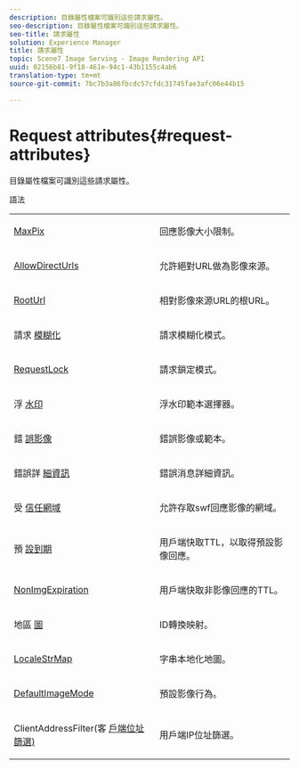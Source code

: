 ```yaml
---
description: 目錄屬性檔案可識別這些請求屬性。
seo-description: 目錄屬性檔案可識別這些請求屬性。
seo-title: 請求屬性
solution: Experience Manager
title: 請求屬性
topic: Scene7 Image Serving - Image Rendering API
uuid: 02156b81-9f18-461e-94c1-43b1155c4ab6
translation-type: tm+mt
source-git-commit: 7bc7b3a86fbcdc57cfdc31745fae3afc06e44b15

---
```



# Request attributes{#request-attributes}

目錄屬性檔案可識別這些請求屬性。

語法

<table id="simpletable_2690384A0117458DB12E4E99EFDA975A"> 
 <tr class="strow"> 
  <td class="stentry"> <p><span class="codeph"> <a href="../../../../../../is-api/image-catalog/image-serving-api-ref/c-image-catalog-reference/c-attributes-reference/r-maxpix.md#reference-e167d396ac794079ba8b5e6eb16eeda5" type="reference" format="dita" scope="local"> MaxPix</a></span> </p></td> 
  <td class="stentry"> <p>回應影像大小限制。 </p></td> 
 </tr> 
 <tr class="strow"> 
  <td class="stentry"> <p><span class="codeph"> <a href="../../../../../../is-api/image-catalog/image-serving-api-ref/c-image-catalog-reference/c-attributes-reference/r-allowdirecturls.md#reference-cc649a518182497baacf9f6b19559689" type="reference" format="dita" scope="local"> AllowDirectUrls</a></span> </p></td> 
  <td class="stentry"> <p>允許絕對URL做為影像來源。 </p></td> 
 </tr> 
 <tr class="strow"> 
  <td class="stentry"> <p><span class="codeph"> <a href="../../../../../../is-api/image-catalog/image-serving-api-ref/c-image-catalog-reference/c-attributes-reference/r-rooturl.md#reference-3b0e43881020409cbe642366913cf137" type="reference" format="dita" scope="local"> RootUrl</a></span> </p></td> 
  <td class="stentry"> <p>相對影像來源URL的根URL。 </p></td> 
 </tr> 
 <tr class="strow"> 
  <td class="stentry"> <p><span class="codeph"> 請求 <a href="../../../../../../is-api/image-catalog/image-serving-api-ref/c-image-catalog-reference/c-attributes-reference/r-requestobfuscation.md#reference-730a3330253343f893419ebd52baf0bd" type="reference" format="dita" scope="local"> 模糊化</a></span> </p></td> 
  <td class="stentry"> <p>請求模糊化模式。 </p></td> 
 </tr> 
 <tr class="strow"> 
  <td class="stentry"> <p><span class="codeph"> <a href="../../../../../../is-api/image-catalog/image-serving-api-ref/c-image-catalog-reference/c-attributes-reference/r-requestlock.md#reference-8bbe2f581be847d3b9fa123e8e5e94b0" type="reference" format="dita" scope="local"> RequestLock</a></span> </p></td> 
  <td class="stentry"> <p>請求鎖定模式。 </p></td> 
 </tr> 
 <tr class="strow"> 
  <td class="stentry"> <p><span class="codeph"> 浮 <a href="../../../../../../is-api/image-catalog/image-serving-api-ref/c-image-catalog-reference/c-attributes-reference/r-watermark.md#reference-942b50acb2dd43a5ae498dc41ea9ac9b" type="reference" format="dita" scope="local"> 水印</a></span> </p></td> 
  <td class="stentry"> <p>浮水印範本選擇器。 </p></td> 
 </tr> 
 <tr class="strow"> 
  <td class="stentry"> <p><span class="codeph"> 錯 <a href="../../../../../../is-api/image-catalog/image-serving-api-ref/c-image-catalog-reference/c-attributes-reference/r-errorimage.md#reference-c494d5d8b2584fe3800f35baabd0292c" type="reference" format="dita" scope="local"> 誤影像</a></span> </p></td> 
  <td class="stentry"> <p>錯誤影像或範本。 </p></td> 
 </tr> 
 <tr class="strow"> 
  <td class="stentry"> <p><span class="codeph"> 錯誤詳 <a href="../../../../../../is-api/image-catalog/image-serving-api-ref/c-image-catalog-reference/c-attributes-reference/r-errordetail.md#reference-4987c8cddcba4c88960170e49cafc561" type="reference" format="dita" scope="local"> 細資訊</a></span> </p></td> 
  <td class="stentry"> <p>錯誤消息詳細資訊。 </p></td> 
 </tr> 
 <tr class="strow"> 
  <td class="stentry"> <p><span class="codeph"> 受 <a href="../../../../../../is-api/image-catalog/image-serving-api-ref/c-image-catalog-reference/c-attributes-reference/r-trusteddomains.md#reference-563bd5c54f914d9abcd2304ab292e12f" type="reference" format="dita" scope="local"> 信任網域</a></span> </p></td> 
  <td class="stentry"> <p>允許存取swf回應影像的網域。 </p></td> 
 </tr> 
 <tr class="strow"> 
  <td class="stentry"> <p><span class="codeph"> 預 <a href="../../../../../../is-api/image-catalog/image-serving-api-ref/c-image-catalog-reference/c-attributes-reference/r-defaultexpiration.md#reference-0526166fab654fceb243b75d1ea4f0cf" type="reference" format="dita" scope="local"> 設到期</a></span> </p></td> 
  <td class="stentry"> <p>用戶端快取TTL，以取得預設影像回應。 </p></td> 
 </tr> 
 <tr class="strow"> 
  <td class="stentry"> <p><span class="codeph"> <a href="../../../../../../is-api/image-catalog/image-serving-api-ref/c-image-catalog-reference/c-attributes-reference/r-nonimgexpiration.md#reference-a8066cd0d24b4ea98100ade4821f1f9d" type="reference" format="dita" scope="local"> NonImgExpiration</a></span> </p></td> 
  <td class="stentry"> <p>用戶端快取非影像回應的TTL。 </p></td> 
 </tr> 
 <tr class="strow"> 
  <td class="stentry"> <p><span class="codeph"> 地區 <a href="../../../../../../is-api/image-catalog/image-serving-api-ref/c-image-catalog-reference/c-attributes-reference/r-localemap.md#reference-49bbf598f8ea47c3a563755cef306318" type="reference" format="dita" scope="local"> 圖</a></span> </p></td> 
  <td class="stentry"> <p>ID轉換映射。 </p></td> 
 </tr> 
 <tr class="strow"> 
  <td class="stentry"> <p><span class="codeph"> <a href="../../../../../../is-api/image-catalog/image-serving-api-ref/c-image-catalog-reference/c-attributes-reference/r-localestrmap.md#reference-98c42070a4bc4baf92537132be2b5b1e" type="reference" format="dita" scope="local"> LocaleStrMap</a></span> </p></td> 
  <td class="stentry"> <p>字串本地化地圖。 </p></td> 
 </tr> 
 <tr class="strow"> 
  <td class="stentry"> <p><span class="codeph"> <a href="../../../../../../is-api/image-catalog/image-serving-api-ref/c-image-catalog-reference/c-attributes-reference/r-defaultimagemode.md#reference-8a996af162f84e46bbe9e6e0d4e26782" type="reference" format="dita" scope="local"> DefaultImageMode</a></span> </p></td> 
  <td class="stentry"> <p>預設影像行為。 </p></td> 
 </tr> 
 <tr class="strow"> 
  <td class="stentry"> <p><span class="codeph"> ClientAddressFilter(客 <a href="../../../../../../is-api/image-catalog/image-serving-api-ref/c-image-catalog-reference/c-attributes-reference/r-clientaddressfilter.md#reference-7000c1f77b134462a1f06b733f29ba68" type="reference" format="dita" scope="local"> 戶端位址篩選)</a></span> </p></td> 
  <td class="stentry"> <p>用戶端IP位址篩選。 </p></td> 
 </tr> 
</table>

